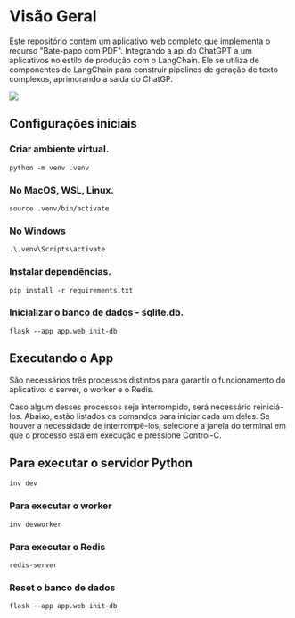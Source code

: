 # Visão Geral

Este repositório contem um aplicativo web completo que implementa o recurso "Bate-papo com PDF". Integrando a api do ChatGPT a um aplicativos no estilo de produção com o LangChain. Ele se utiliza de componentes do LangChain para construir pipelines de geração de texto complexos, aprimorando a saída do ChatGP.





![](D:\Git\estudos-e-projetos-de-ciencia-de-dados\aprendizado-de-maquina\app-preco-imovel-previsao\img\app.gif)

## Configurações iniciais

### Criar ambiente virtual.
```
python -m venv .venv
```
### No MacOS, WSL, Linux.
```
source .venv/bin/activate
```
### No Windows
```
.\.venv\Scripts\activate
```
### Instalar dependências.
```
pip install -r requirements.txt
```
### Inicializar o banco de dados - sqlite.db.
```
flask --app app.web init-db
```

## Executando o App

São necessários três processos distintos para garantir o funcionamento do aplicativo: o server, o worker e o Redis.

Caso algum desses processos seja interrompido, será necessário reiniciá-los. Abaixo, estão listados os comandos para iniciar cada um deles. Se houver a necessidade de interrompê-los, selecione a janela do terminal em que o processo está em execução e pressione Control-C.

## Para executar o servidor Python

```
inv dev
```

### Para executar o worker
```
inv devworker
```

### Para executar o Redis
```
redis-server
```

### Reset o banco de dados
```
flask --app app.web init-db
```
